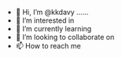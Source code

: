 - 👋 Hi, I’m @kkdavy ......
- 👀 I’m interested in 
- 🌱 I’m currently learning 
- 💞️ I’m looking to collaborate on 
- 📫 How to reach me 

<!---
kkdavy/kkdavy is a ✨ special ✨ repository because its `README.md` (this file) appears on your GitHub profile.
You can click the Preview link to take a look at your changes.
--->
